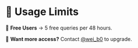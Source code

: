 # 📜 Usage Limits

🔹 **Free Users** → 5 free queries per 48 hours.

📩 **Want more access?** Contact [@wei_b0](https://t.me/wei_b0) to upgrade.
